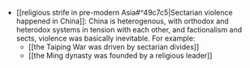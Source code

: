* [[religious strife in pre-modern Asia#^49c7c5|Sectarian violence happened in China]]: China is heterogenous, with orthodox and heterodox systems in tension with each other, and factionalism and sects, violence was basically inevitable. For example: 
	* [[the Taiping War was driven by sectarian divides]]
	* [[the Ming dynasty was founded by a religious leader]]
